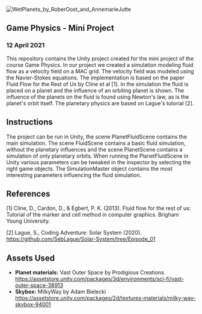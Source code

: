 ![WetPlanets_by_RoberOost_and_AnnemarieJutte](https://user-images.githubusercontent.com/50207671/114404412-f78c2c80-9ba5-11eb-82ee-77d0e7fb0047.png)

## Game Physics - Mini Project
### 12 April 2021


This repository contains the Unity project created for the mini project of the course Game Physics. In our project we created a simulation modeling fluid flow as a velocity field on a MAC grid. The velocity field was modeled using the Navier-Stokes equations. The implementation is based on the paper Fluid Flow for the Rest of Us by Cline et al [1]. In the simulation the fluid is placed on a planet and the influence of an orbiting planet is shown. The influence of the planets on the fluid is found using Newton's law, as is the planet's orbit itself. The planetary physics are based on Lague's tutorial [2]. 


## Instructions

The project can be run in Unity, the scene PlanetFluidScene contains the main simulation. The scene FluidScene contains a basic fluid simulation, without the planetary influences and the scene PlanetScene contains a simulation of only planetary orbits. When running the PlanetFluidScene in Unity various parameters can be tweaked in the inspector by selecting the right game objects. The SimulationMaster object contains the most interesting parameters influencing the fluid simulation.


## References
[1] Cline, D., Cardon, D., & Egbert, P. K. (2013). Fluid flow for the rest of us: Tutorial of the marker and cell method in computer graphics. Brigham Young University.

[2] Lague, S., Coding Adventure: Solar System (2020). https://github.com/SebLague/Solar-System/tree/Episode_01

## Assets Used
- **Planet materials:** Vast Outer Space by Prodigious Creations. https://assetstore.unity.com/packages/3d/environments/sci-fi/vast-outer-space-38913
- **Skybox:** MilkyWay by Adam Bielecki https://assetstore.unity.com/packages/2d/textures-materials/milky-way-skybox-94001
